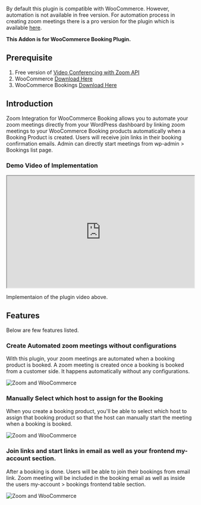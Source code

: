 By default this plugin is compatible with WooCommerce. However, automation is not available in free version. For automation process in creating zoom meetings there is a pro version for the plugin which is available [here](https://www.codemanas.com/downloads/zoom-integration-for-woocommerce-booking/).

**This Addon is for WooCommerce Booking Plugin.**

## Prerequisite

1. Free version of [Video Conferencing with Zoom API ](https://wordpress.org/plugins/video-conferencing-with-zoom-api/)
2. WooCommerce [Download Here](https://wordpress.org/plugins/woocommerce/)
3. WooCommerce Bookings [Download Here](https://woocommerce.com/products/woocommerce-bookings/)

## Introduction

Zoom Integration for WooCommerce Booking allows you to automate your zoom meetings directly from your WordPress dashboard by linking zoom meetings to your WooCommerce Booking products automatically when a Booking Product is created. Users will receive join links in their booking confirmation emails. Admin can directly start meetings from wp-admin > Bookings list page.

### Demo Video of Implementation

<iframe src="https://www.youtube.com/embed/lozhBjjIZTw" width="100%" height="300" allowfullscreen="allowfullscreen"></iframe>

Implementaion of the plugin video above.

## Features

Below are few features listed.

### Create Automated zoom meetings without configurations

With this plugin, your zoom meetings are automated when a booking product is booked. A zoom meeting is created once a booking is booked from a customer side. It happens automatically without any configurations.

<img src="https://www.codemanas.com/wp-content/uploads/edd/2020/02/zoom-wordpress.jpg" alt="Zoom and WooCommerce">

### Manually Select which host to assign for the Booking

When you create a booking product, you'll be able to select which host to assign that booking product so that the host can manually start the meeting when a booking is booked.

<img src="https://www.codemanas.com/wp-content/uploads/edd/2020/02/selection-of-host.jpg" alt="Zoom and WooCommerce">

### Join links and start links in email as well as your frontend my-account section.

After a booking is done. Users will be able to join their bookings from email link. Zoom meeting will be included in the booking email as well as inside the users my-account > bookings frontend table section.

<img src="https://www.codemanas.com/wp-content/uploads/edd/2020/02/My-account-WooCommerce.jpg" alt="Zoom and WooCommerce">


